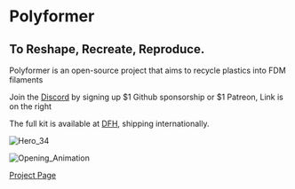 # Polyformer
## To Reshape, Recreate, Reproduce.

Polyformer is an open-source project that aims to recycle plastics into FDM filaments

Join the [Discord](https://github.com/sponsors/Reiten966/sponsorships?sponsor=Reiten966&tier_id=199363&preview=false) by signing up $1 Github sponsorship or $1 Patreon, Link is on the right

The full kit is available at [DFH](https://dfh.fm/collections/new-products/products/polyformer-kit-by-reiten966), shipping internationally.

![Hero_34](https://user-images.githubusercontent.com/55605342/166126684-d6c5657a-c4c1-4474-a20b-533af1ea221a.jpg)

![Opening_Animation](https://user-images.githubusercontent.com/55605342/166126930-5d5abba3-b2b6-4b1d-a24c-88fefb967e6e.gif)




[Project Page](http://www.reiten.design/polyformer)

